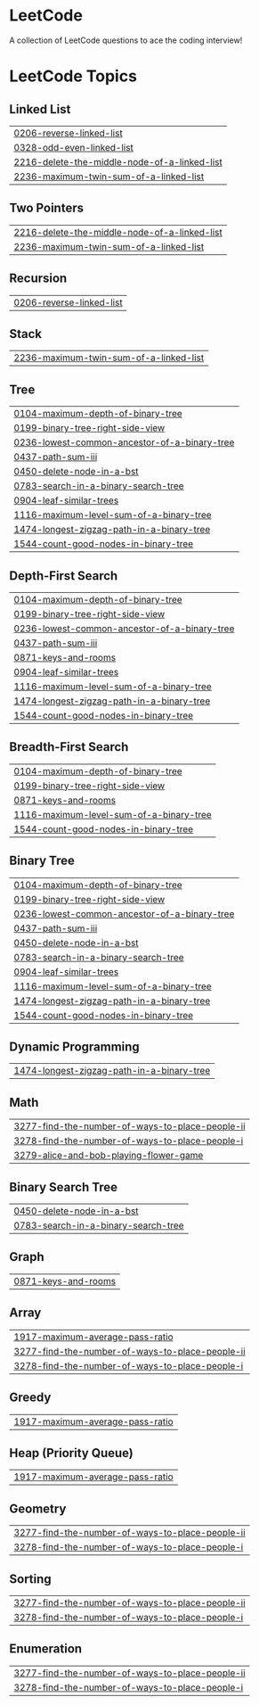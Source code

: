 # LeetCode
A collection of LeetCode questions to ace the coding interview!

<!---LeetCode Topics Start-->
# LeetCode Topics
## Linked List
|  |
| ------- |
| [0206-reverse-linked-list](https://github.com/HomieTomie/LeetCode/tree/master/0206-reverse-linked-list) |
| [0328-odd-even-linked-list](https://github.com/HomieTomie/LeetCode/tree/master/0328-odd-even-linked-list) |
| [2216-delete-the-middle-node-of-a-linked-list](https://github.com/HomieTomie/LeetCode/tree/master/2216-delete-the-middle-node-of-a-linked-list) |
| [2236-maximum-twin-sum-of-a-linked-list](https://github.com/HomieTomie/LeetCode/tree/master/2236-maximum-twin-sum-of-a-linked-list) |
## Two Pointers
|  |
| ------- |
| [2216-delete-the-middle-node-of-a-linked-list](https://github.com/HomieTomie/LeetCode/tree/master/2216-delete-the-middle-node-of-a-linked-list) |
| [2236-maximum-twin-sum-of-a-linked-list](https://github.com/HomieTomie/LeetCode/tree/master/2236-maximum-twin-sum-of-a-linked-list) |
## Recursion
|  |
| ------- |
| [0206-reverse-linked-list](https://github.com/HomieTomie/LeetCode/tree/master/0206-reverse-linked-list) |
## Stack
|  |
| ------- |
| [2236-maximum-twin-sum-of-a-linked-list](https://github.com/HomieTomie/LeetCode/tree/master/2236-maximum-twin-sum-of-a-linked-list) |
## Tree
|  |
| ------- |
| [0104-maximum-depth-of-binary-tree](https://github.com/HomieTomie/LeetCode/tree/master/0104-maximum-depth-of-binary-tree) |
| [0199-binary-tree-right-side-view](https://github.com/HomieTomie/LeetCode/tree/master/0199-binary-tree-right-side-view) |
| [0236-lowest-common-ancestor-of-a-binary-tree](https://github.com/HomieTomie/LeetCode/tree/master/0236-lowest-common-ancestor-of-a-binary-tree) |
| [0437-path-sum-iii](https://github.com/HomieTomie/LeetCode/tree/master/0437-path-sum-iii) |
| [0450-delete-node-in-a-bst](https://github.com/HomieTomie/LeetCode/tree/master/0450-delete-node-in-a-bst) |
| [0783-search-in-a-binary-search-tree](https://github.com/HomieTomie/LeetCode/tree/master/0783-search-in-a-binary-search-tree) |
| [0904-leaf-similar-trees](https://github.com/HomieTomie/LeetCode/tree/master/0904-leaf-similar-trees) |
| [1116-maximum-level-sum-of-a-binary-tree](https://github.com/HomieTomie/LeetCode/tree/master/1116-maximum-level-sum-of-a-binary-tree) |
| [1474-longest-zigzag-path-in-a-binary-tree](https://github.com/HomieTomie/LeetCode/tree/master/1474-longest-zigzag-path-in-a-binary-tree) |
| [1544-count-good-nodes-in-binary-tree](https://github.com/HomieTomie/LeetCode/tree/master/1544-count-good-nodes-in-binary-tree) |
## Depth-First Search
|  |
| ------- |
| [0104-maximum-depth-of-binary-tree](https://github.com/HomieTomie/LeetCode/tree/master/0104-maximum-depth-of-binary-tree) |
| [0199-binary-tree-right-side-view](https://github.com/HomieTomie/LeetCode/tree/master/0199-binary-tree-right-side-view) |
| [0236-lowest-common-ancestor-of-a-binary-tree](https://github.com/HomieTomie/LeetCode/tree/master/0236-lowest-common-ancestor-of-a-binary-tree) |
| [0437-path-sum-iii](https://github.com/HomieTomie/LeetCode/tree/master/0437-path-sum-iii) |
| [0871-keys-and-rooms](https://github.com/HomieTomie/LeetCode/tree/master/0871-keys-and-rooms) |
| [0904-leaf-similar-trees](https://github.com/HomieTomie/LeetCode/tree/master/0904-leaf-similar-trees) |
| [1116-maximum-level-sum-of-a-binary-tree](https://github.com/HomieTomie/LeetCode/tree/master/1116-maximum-level-sum-of-a-binary-tree) |
| [1474-longest-zigzag-path-in-a-binary-tree](https://github.com/HomieTomie/LeetCode/tree/master/1474-longest-zigzag-path-in-a-binary-tree) |
| [1544-count-good-nodes-in-binary-tree](https://github.com/HomieTomie/LeetCode/tree/master/1544-count-good-nodes-in-binary-tree) |
## Breadth-First Search
|  |
| ------- |
| [0104-maximum-depth-of-binary-tree](https://github.com/HomieTomie/LeetCode/tree/master/0104-maximum-depth-of-binary-tree) |
| [0199-binary-tree-right-side-view](https://github.com/HomieTomie/LeetCode/tree/master/0199-binary-tree-right-side-view) |
| [0871-keys-and-rooms](https://github.com/HomieTomie/LeetCode/tree/master/0871-keys-and-rooms) |
| [1116-maximum-level-sum-of-a-binary-tree](https://github.com/HomieTomie/LeetCode/tree/master/1116-maximum-level-sum-of-a-binary-tree) |
| [1544-count-good-nodes-in-binary-tree](https://github.com/HomieTomie/LeetCode/tree/master/1544-count-good-nodes-in-binary-tree) |
## Binary Tree
|  |
| ------- |
| [0104-maximum-depth-of-binary-tree](https://github.com/HomieTomie/LeetCode/tree/master/0104-maximum-depth-of-binary-tree) |
| [0199-binary-tree-right-side-view](https://github.com/HomieTomie/LeetCode/tree/master/0199-binary-tree-right-side-view) |
| [0236-lowest-common-ancestor-of-a-binary-tree](https://github.com/HomieTomie/LeetCode/tree/master/0236-lowest-common-ancestor-of-a-binary-tree) |
| [0437-path-sum-iii](https://github.com/HomieTomie/LeetCode/tree/master/0437-path-sum-iii) |
| [0450-delete-node-in-a-bst](https://github.com/HomieTomie/LeetCode/tree/master/0450-delete-node-in-a-bst) |
| [0783-search-in-a-binary-search-tree](https://github.com/HomieTomie/LeetCode/tree/master/0783-search-in-a-binary-search-tree) |
| [0904-leaf-similar-trees](https://github.com/HomieTomie/LeetCode/tree/master/0904-leaf-similar-trees) |
| [1116-maximum-level-sum-of-a-binary-tree](https://github.com/HomieTomie/LeetCode/tree/master/1116-maximum-level-sum-of-a-binary-tree) |
| [1474-longest-zigzag-path-in-a-binary-tree](https://github.com/HomieTomie/LeetCode/tree/master/1474-longest-zigzag-path-in-a-binary-tree) |
| [1544-count-good-nodes-in-binary-tree](https://github.com/HomieTomie/LeetCode/tree/master/1544-count-good-nodes-in-binary-tree) |
## Dynamic Programming
|  |
| ------- |
| [1474-longest-zigzag-path-in-a-binary-tree](https://github.com/HomieTomie/LeetCode/tree/master/1474-longest-zigzag-path-in-a-binary-tree) |
## Math
|  |
| ------- |
| [3277-find-the-number-of-ways-to-place-people-ii](https://github.com/HomieTomie/LeetCode/tree/master/3277-find-the-number-of-ways-to-place-people-ii) |
| [3278-find-the-number-of-ways-to-place-people-i](https://github.com/HomieTomie/LeetCode/tree/master/3278-find-the-number-of-ways-to-place-people-i) |
| [3279-alice-and-bob-playing-flower-game](https://github.com/HomieTomie/LeetCode/tree/master/3279-alice-and-bob-playing-flower-game) |
## Binary Search Tree
|  |
| ------- |
| [0450-delete-node-in-a-bst](https://github.com/HomieTomie/LeetCode/tree/master/0450-delete-node-in-a-bst) |
| [0783-search-in-a-binary-search-tree](https://github.com/HomieTomie/LeetCode/tree/master/0783-search-in-a-binary-search-tree) |
## Graph
|  |
| ------- |
| [0871-keys-and-rooms](https://github.com/HomieTomie/LeetCode/tree/master/0871-keys-and-rooms) |
## Array
|  |
| ------- |
| [1917-maximum-average-pass-ratio](https://github.com/HomieTomie/LeetCode/tree/master/1917-maximum-average-pass-ratio) |
| [3277-find-the-number-of-ways-to-place-people-ii](https://github.com/HomieTomie/LeetCode/tree/master/3277-find-the-number-of-ways-to-place-people-ii) |
| [3278-find-the-number-of-ways-to-place-people-i](https://github.com/HomieTomie/LeetCode/tree/master/3278-find-the-number-of-ways-to-place-people-i) |
## Greedy
|  |
| ------- |
| [1917-maximum-average-pass-ratio](https://github.com/HomieTomie/LeetCode/tree/master/1917-maximum-average-pass-ratio) |
## Heap (Priority Queue)
|  |
| ------- |
| [1917-maximum-average-pass-ratio](https://github.com/HomieTomie/LeetCode/tree/master/1917-maximum-average-pass-ratio) |
## Geometry
|  |
| ------- |
| [3277-find-the-number-of-ways-to-place-people-ii](https://github.com/HomieTomie/LeetCode/tree/master/3277-find-the-number-of-ways-to-place-people-ii) |
| [3278-find-the-number-of-ways-to-place-people-i](https://github.com/HomieTomie/LeetCode/tree/master/3278-find-the-number-of-ways-to-place-people-i) |
## Sorting
|  |
| ------- |
| [3277-find-the-number-of-ways-to-place-people-ii](https://github.com/HomieTomie/LeetCode/tree/master/3277-find-the-number-of-ways-to-place-people-ii) |
| [3278-find-the-number-of-ways-to-place-people-i](https://github.com/HomieTomie/LeetCode/tree/master/3278-find-the-number-of-ways-to-place-people-i) |
## Enumeration
|  |
| ------- |
| [3277-find-the-number-of-ways-to-place-people-ii](https://github.com/HomieTomie/LeetCode/tree/master/3277-find-the-number-of-ways-to-place-people-ii) |
| [3278-find-the-number-of-ways-to-place-people-i](https://github.com/HomieTomie/LeetCode/tree/master/3278-find-the-number-of-ways-to-place-people-i) |
<!---LeetCode Topics End-->
